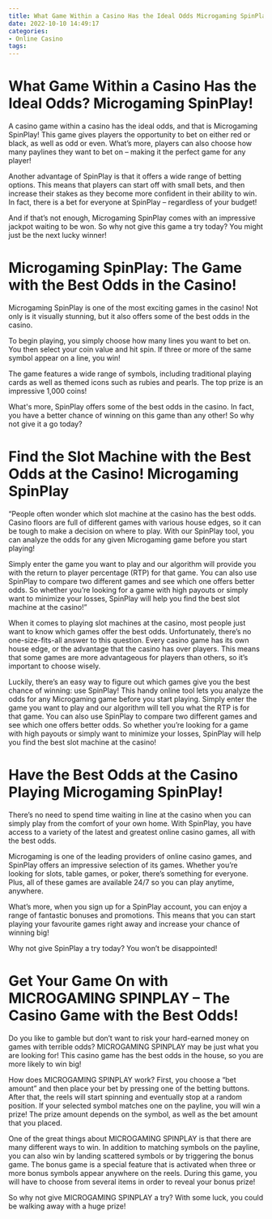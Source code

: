 ```yaml
---
title: What Game Within a Casino Has the Ideal Odds Microgaming SpinPlay!
date: 2022-10-10 14:49:17
categories:
- Online Casino
tags:
---
```



# What Game Within a Casino Has the Ideal Odds? Microgaming SpinPlay!

A casino game within a casino has the ideal odds, and that is Microgaming SpinPlay! This game gives players the opportunity to bet on either red or black, as well as odd or even. What’s more, players can also choose how many paylines they want to bet on – making it the perfect game for any player!

Another advantage of SpinPlay is that it offers a wide range of betting options. This means that players can start off with small bets, and then increase their stakes as they become more confident in their ability to win. In fact, there is a bet for everyone at SpinPlay – regardless of your budget!

And if that’s not enough, Microgaming SpinPlay comes with an impressive jackpot waiting to be won. So why not give this game a try today? You might just be the next lucky winner!

# Microgaming SpinPlay: The Game with the Best Odds in the Casino!

Microgaming SpinPlay is one of the most exciting games in the casino! Not only is it visually stunning, but it also offers some of the best odds in the casino.

To begin playing, you simply choose how many lines you want to bet on. You then select your coin value and hit spin. If three or more of the same symbol appear on a line, you win!

The game features a wide range of symbols, including traditional playing cards as well as themed icons such as rubies and pearls. The top prize is an impressive 1,000 coins!

What's more, SpinPlay offers some of the best odds in the casino. In fact, you have a better chance of winning on this game than any other! So why not give it a go today?

# Find the Slot Machine with the Best Odds at the Casino! Microgaming SpinPlay
“People often wonder which slot machine at the casino has the best odds. Casino floors are full of different games with various house edges, so it can be tough to make a decision on where to play. With our SpinPlay tool, you can analyze the odds for any given Microgaming game before you start playing!

Simply enter the game you want to play and our algorithm will provide you with the return to player percentage (RTP) for that game. You can also use SpinPlay to compare two different games and see which one offers better odds. So whether you’re looking for a game with high payouts or simply want to minimize your losses, SpinPlay will help you find the best slot machine at the casino!”

When it comes to playing slot machines at the casino, most people just want to know which games offer the best odds. Unfortunately, there’s no one-size-fits-all answer to this question. Every casino game has its own house edge, or the advantage that the casino has over players. This means that some games are more advantageous for players than others, so it’s important to choose wisely.

Luckily, there’s an easy way to figure out which games give you the best chance of winning: use SpinPlay! This handy online tool lets you analyze the odds for any Microgaming game before you start playing. Simply enter the game you want to play and our algorithm will tell you what the RTP is for that game. You can also use SpinPlay to compare two different games and see which one offers better odds. So whether you’re looking for a game with high payouts or simply want to minimize your losses, SpinPlay will help you find the best slot machine at the casino!

# Have the Best Odds at the Casino Playing Microgaming SpinPlay!

There’s no need to spend time waiting in line at the casino when you can simply play from the comfort of your own home. With SpinPlay, you have access to a variety of the latest and greatest online casino games, all with the best odds.

Microgaming is one of the leading providers of online casino games, and SpinPlay offers an impressive selection of its games. Whether you’re looking for slots, table games, or poker, there’s something for everyone. Plus, all of these games are available 24/7 so you can play anytime, anywhere.

What’s more, when you sign up for a SpinPlay account, you can enjoy a range of fantastic bonuses and promotions. This means that you can start playing your favourite games right away and increase your chance of winning big!

Why not give SpinPlay a try today? You won’t be disappointed!

# Get Your Game On with MICROGAMING SPINPLAY – The Casino Game with the Best Odds!

Do you like to gamble but don’t want to risk your hard-earned money on games with terrible odds? MICROGAMING SPINPLAY may be just what you are looking for! This casino game has the best odds in the house, so you are more likely to win big!

How does MICROGAMING SPINPLAY work? First, you choose a “bet amount” and then place your bet by pressing one of the betting buttons. After that, the reels will start spinning and eventually stop at a random position. If your selected symbol matches one on the payline, you will win a prize! The prize amount depends on the symbol, as well as the bet amount that you placed.

One of the great things about MICROGAMING SPINPLAY is that there are many different ways to win. In addition to matching symbols on the payline, you can also win by landing scattered symbols or by triggering the bonus game. The bonus game is a special feature that is activated when three or more bonus symbols appear anywhere on the reels. During this game, you will have to choose from several items in order to reveal your bonus prize!

So why not give MICROGAMING SPINPLAY a try? With some luck, you could be walking away with a huge prize!
